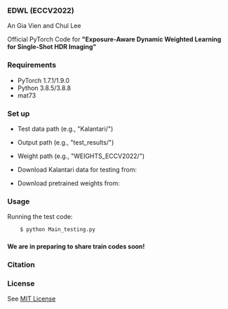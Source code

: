 ### EDWL (ECCV2022)

An Gia Vien and Chul Lee

Official PyTorch Code for **"Exposure-Aware Dynamic Weighted Learning for Single-Shot HDR Imaging"**

### Requirements
- PyTorch 1.7.1/1.9.0
- Python 3.8.5/3.8.8
- mat73

### Set up
- Test data path (e.g., "Kalantari/")
- Output path (e.g., "test_results/")
- Weight path (e.g., "WEIGHTS_ECCV2022/")

- Download Kalantari data for testing from: 
- Download pretrained weights from: 

### Usage
Running the test code:
```
    $ python Main_testing.py
```

###
**We are in preparing to share train codes soon!**

### Citation

### License
See [MIT License](https://github.com/viengiaan/EDWL/blob/main/LICENSE)
